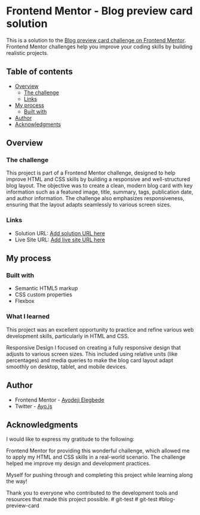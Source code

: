 # Frontend Mentor - Blog preview card solution

This is a solution to the [Blog preview card challenge on Frontend Mentor](https://www.frontendmentor.io/challenges/blog-preview-card-ckPaj01IcS). Frontend Mentor challenges help you improve your coding skills by building realistic projects.

## Table of contents

- [Overview](#overview)
  - [The challenge](#the-challenge)
  - [Links](#links)
- [My process](#my-process)
  - [Built with](#built-with)
- [Author](#author)
- [Acknowledgments](#acknowledgments)

## Overview

### The challenge

This project is part of a Frontend Mentor challenge, designed to help improve HTML and CSS skills by building a responsive and well-structured blog layout. The objective was to create a clean, modern blog card with key information such as a featured image, title, summary, tags, publication date, and author information. The challenge also emphasizes responsiveness, ensuring that the layout adapts seamlessly to various screen sizes.

### Links

- Solution URL: [Add solution URL here](https://your-solution-url.com)
- Live Site URL: [Add live site URL here](https://your-live-site-url.com)

## My process

### Built with

- Semantic HTML5 markup
- CSS custom properties
- Flexbox

### What I learned

This project was an excellent opportunity to practice and refine various web development skills, particularly in HTML and CSS.

Responsive Design
I focused on creating a fully responsive design that adjusts to various screen sizes. This included using relative units (like percentages) and media queries to make the blog card layout adapt smoothly on desktop, tablet, and mobile devices.

## Author

- Frontend Mentor - [Ayodeji Elegbede](https://www.frontendmentor.io/profile/Goodboy619)
- Twitter - [Ayo.js](https://www.X.com/@_ayothegreat)

## Acknowledgments

I would like to express my gratitude to the following:

Frontend Mentor for providing this wonderful challenge, which allowed me to apply my HTML and CSS skills in a real-world scenario. The challenge helped me improve my design and development practices.

Myself for pushing through and completing this project while learning along the way!

Thank you to everyone who contributed to the development tools and resources that made this project possible.
#   g i t - t e s t  
 #   g i t - t e s t  
 # b l o g - p r e v i e w - c a r d    
 